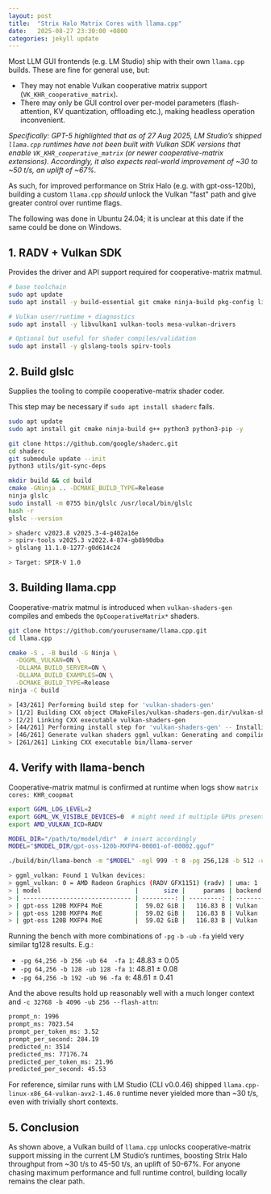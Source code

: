 ```yaml
---
layout: post
title:  "Strix Halo Matrix Cores with llama.cpp"
date:   2025-08-27 23:30:00 +0800
categories: jekyll update
---
```


Most LLM GUI frontends (e.g. LM Studio) ship with their own `llama.cpp` builds. These are fine for general use, but:

- They may not enable Vulkan cooperative matrix support (`VK_KHR_cooperative_matrix`).
- There may only be GUI control over per-model parameters (flash-attention, KV quantization, offloading etc.), making headless operation inconvenient.

*Specifically: GPT-5 highlighted that as of 27 Aug 2025, LM Studio’s shipped `llama.cpp` runtimes have not been built with Vulkan SDK versions that enable `VK_KHR_cooperative_matrix` (or newer cooperative-matrix extensions). Accordingly, it also expects real-world improvement of ~30 to ~50 t/s, an uplift of ~67%.*

As such, for improved performance on Strix Halo (e.g. with gpt-oss-120b), building a custom `llama.cpp` *should* unlock the Vulkan "fast" path and give greater control over runtime flags.

The following was done in Ubuntu 24.04; it is unclear at this date if the same could be done on Windows.

## 1. RADV + Vulkan SDK

Provides the driver and API support required for cooperative-matrix matmul.

```bash
# base toolchain
sudo apt update
sudo apt install -y build-essential git cmake ninja-build pkg-config libcurl4-openssl-dev

# Vulkan user/runtime + diagnostics
sudo apt install -y libvulkan1 vulkan-tools mesa-vulkan-drivers

# Optional but useful for shader compiles/validation
sudo apt install -y glslang-tools spirv-tools
```

## 2. Build glslc

Supplies the tooling to compile cooperative-matrix shader coder.

This step may be necessary if `sudo apt install shaderc` fails.

```bash
sudo apt update
sudo apt install git cmake ninja-build g++ python3 python3-pip -y

git clone https://github.com/google/shaderc.git
cd shaderc
git submodule update --init
python3 utils/git-sync-deps

mkdir build && cd build
cmake -GNinja .. -DCMAKE_BUILD_TYPE=Release
ninja glslc
sudo install -m 0755 bin/glslc /usr/local/bin/glslc
hash -r
glslc --version

> shaderc v2023.8 v2025.3-4-g402a16e
> spirv-tools v2025.3 v2022.4-874-gb8b90dba
> glslang 11.1.0-1277-g0d614c24

> Target: SPIR-V 1.0
```

## 3. Building llama.cpp

Cooperative-matrix matmul is introduced when `vulkan-shaders-gen` compiles and embeds the `OpCooperativeMatrix*` shaders.

```bash
git clone https://github.com/yourusername/llama.cpp.git
cd llama.cpp

cmake -S . -B build -G Ninja \
  -DGGML_VULKAN=ON \
  -DLLAMA_BUILD_SERVER=ON \
  -DLLAMA_BUILD_EXAMPLES=ON \
  -DCMAKE_BUILD_TYPE=Release
ninja -C build

> [43/261] Performing build step for 'vulkan-shaders-gen'
> [1/2] Building CXX object CMakeFiles/vulkan-shaders-gen.dir/vulkan-shaders-gen.cpp.o
> [2/2] Linking CXX executable vulkan-shaders-gen
> [44/261] Performing install step for 'vulkan-shaders-gen' -- Installing: ...
> [46/261] Generate vulkan shaders ggml_vulkan: Generating and compiling shaders to SPIR-V
> [261/261] Linking CXX executable bin/llama-server
```

## 4. Verify with llama-bench

Cooperative-matrix matmul is confirmed at runtime when logs show `matrix cores: KHR_coopmat`

```bash
export GGML_LOG_LEVEL=2
export GGML_VK_VISIBLE_DEVICES=0  # might need if multiple GPUs present
export AMD_VULKAN_ICD=RADV

MODEL_DIR="/path/to/model/dir"  # insert accordingly
MODEL="$MODEL_DIR/gpt-oss-120b-MXFP4-00001-of-00002.gguf"

./build/bin/llama-bench -m "$MODEL" -ngl 999 -t 8 -pg 256,128 -b 512 -ub 256 -fa 1

> ggml_vulkan: Found 1 Vulkan devices:
> ggml_vulkan: 0 = AMD Radeon Graphics (RADV GFX1151) (radv) | uma: 1 | fp16: 1 | bf16: 0 | warp size: 64 | shared memory: 65536 | int dot: 1 | matrix cores: KHR_coopmat
> | model                          |       size |     params | backend    | ngl | threads | n_batch | n_ubatch | fa |            test |                  t/s |
> | ------------------------------ | ---------: | ---------: | ---------- | --: | ------: | ------: | -------: | -: | --------------: | -------------------: |
> | gpt-oss 120B MXFP4 MoE         |  59.02 GiB |   116.83 B | Vulkan     | 999 |       8 |     512 |      256 |  1 |           pp512 |       339.22 ± 14.16 |
> | gpt-oss 120B MXFP4 MoE         |  59.02 GiB |   116.83 B | Vulkan     | 999 |       8 |     512 |      256 |  1 |           tg128 |         48.88 ± 0.05 |
> | gpt-oss 120B MXFP4 MoE         |  59.02 GiB |   116.83 B | Vulkan     | 999 |       8 |     512 |      256 |  1 |     pp256+tg128 |        111.92 ± 0.24 |
```

Running the bench with more combinations of `-pg` `-b` `-ub` `-fa` yield very similar tg128 results. E.g.:

- `-pg 64,256 -b 256 -ub 64  -fa 1`: 48.83 ± 0.05
- `-pg 64,256 -b 128 -ub 128 -fa 1`: 48.81 ± 0.08
- `-pg 64,256 -b 192 -ub 96 -fa 0`: 48.61 ± 0.41

And the above results hold up reasonably well with a much longer context and `-c 32768 -b 4096 -ub 256 --flash-attn`:

```bash
prompt_n: 1996
prompt_ms: 7023.54
prompt_per_token_ms: 3.52
prompt_per_second: 284.19
predicted_n: 3514
predicted_ms: 77176.74
predicted_per_token_ms: 21.96
predicted_per_second: 45.53
```

For reference, similar runs with LM Studio (CLI v0.0.46) shipped `llama.cpp-linux-x86_64-vulkan-avx2-1.46.0` runtime never yielded more than ~30 t/s, even with trivially short contexts.

## 5. Conclusion

As shown above, a Vulkan build of `llama.cpp` unlocks cooperative-matrix support missing in the current LM Studio’s runtimes, boosting Strix Halo throughput from ~30 t/s to 45-50 t/s, an uplift of 50-67%. For anyone chasing maximum performance and full runtime control, building locally remains the clear path.
